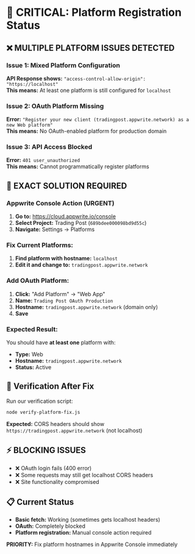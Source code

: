 # 🚨 CRITICAL: Platform Registration Status

## ❌ MULTIPLE PLATFORM ISSUES DETECTED

### Issue 1: Mixed Platform Configuration
**API Response shows:** `"access-control-allow-origin": "https://localhost"`  
**This means:** At least one platform is still configured for `localhost`

### Issue 2: OAuth Platform Missing  
**Error:** `"Register your new client (tradingpost.appwrite.network) as a new Web platform"`  
**This means:** No OAuth-enabled platform for production domain

### Issue 3: API Access Blocked
**Error:** `401 user_unauthorized`  
**This means:** Cannot programmatically register platforms

## 🎯 EXACT SOLUTION REQUIRED

### Appwrite Console Action (URGENT)

1. **Go to:** https://cloud.appwrite.io/console
2. **Select Project:** Trading Post (`689bdee000098bd9d55c`)
3. **Navigate:** Settings → Platforms

### Fix Current Platforms:
1. **Find platform with hostname:** `localhost`
2. **Edit it and change to:** `tradingpost.appwrite.network`

### Add OAuth Platform:
1. **Click:** "Add Platform" → "Web App"
2. **Name:** `Trading Post OAuth Production`
3. **Hostname:** `tradingpost.appwrite.network` (domain only)
4. **Save**

### Expected Result:
You should have **at least one** platform with:
- **Type:** Web
- **Hostname:** `tradingpost.appwrite.network`
- **Status:** Active

## 🧪 Verification After Fix

Run our verification script:
```bash
node verify-platform-fix.js
```

**Expected:** CORS headers should show `https://tradingpost.appwrite.network` (not localhost)

## ⚡ BLOCKING ISSUES
- ❌ OAuth login fails (400 error)
- ❌ Some requests may still get localhost CORS headers
- ❌ Site functionality compromised

## 📋 Current Status
- **Basic fetch:** Working (sometimes gets localhost headers)
- **OAuth:** Completely blocked
- **Platform registration:** Manual console action required

**PRIORITY:** Fix platform hostnames in Appwrite Console immediately